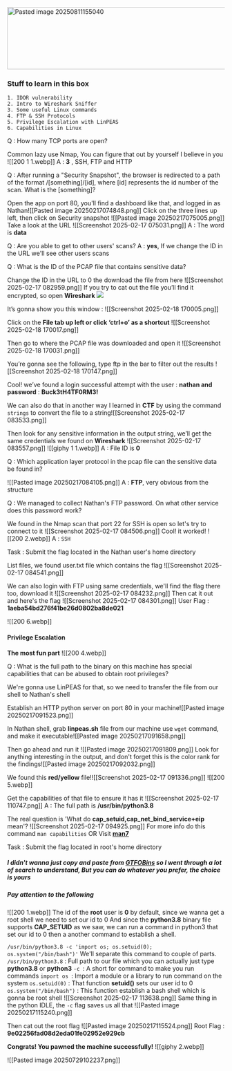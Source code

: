 <img width="1266" height="144" alt="Pasted image 20250811155040" src="https://github.com/user-attachments/assets/9f268d65-1812-486e-a8d8-6f0e197e4348" />


### Stuff to learn in this box 
	1. IDOR vulnerability
	2. Intro to Wireshark Sniffer
	3. Some useful Linux commands
	4. FTP & SSH Protocols
	5. Privilege Escalation with LinPEAS
	6. Capabilities in Linux

Q : How many TCP ports are open?

Common lazy use Nmap, You can figure that out by yourself I believe in you
![[200 1 1.webp]]
A : **3** , SSH, FTP and HTTP

Q : After running a "Security Snapshot", the browser is redirected to a path of the format /[something]/[id], where [id] represents the id number of the scan. What is the [something]?

Open the app on port 80, you'll find a dashboard like that, and logged in as Nathan![[Pasted image 20250217074848.png]]
Click on the three lines up left, then click on Security snapshot
![[Pasted image 20250217075005.png]]
Take a look at the URL
![[Screenshot 2025-02-17 075031.png]]
A : The word is **data**

Q : Are you able to get to other users' scans?
A : **yes**, If we change the ID in the URL we'll see other users scans

Q : What is the ID of the PCAP file that contains sensitive data?

Change the ID in the URL to 0 the download the file from here ![[Screenshot 2025-02-17 082959.png]]
If you try to cat out the file you’ll find it encrypted, so open **Wireshark**
![](https://miro.medium.com/v2/resize:fit:700/1*VMbMW4cSzioO3Zbd_OgRow.png)

It’s gonna show you this window :
![[Screenshot 2025-02-18 170005.png]]

Click on the **File tab up left or click ‘ctrl+o’ as a shortcut**
![[Screenshot 2025-02-18 170017.png]]

Then go to where the PCAP file was downloaded and open it
![[Screenshot 2025-02-18 170031.png]]

You’re gonna see the following, type ftp in the bar to filter out the results
![[Screenshot 2025-02-18 170147.png]]

Cool! we’ve found a login successful attempt with the user : **nathan and password** : **Buck3tH4TF0RM3!**

We can also do that in another way I learned in **CTF** by using the command `strings` to convert the file to a string![[Screenshot 2025-02-17 083533.png]]

Then look for any sensitive information in the output string, we’ll get the same credentials we found on **Wireshark**
![[Screenshot 2025-02-17 083557.png]]
![[giphy 1 1.webp]]
A : File ID is **0**

Q : Which application layer protocol in the pcap file can the sensitive data be found in?

![[Pasted image 20250217084105.png]]
A : **FTP**, very obvious from the structure

Q : We managed to collect Nathan's FTP password. On what other service does this password work?

We found in the Nmap scan that port 22 for SSH is open so let's try to connect to it
![[Screenshot 2025-02-17 084506.png]]
Cool! it worked!
![[200 2.webp]]
A : `SSH`

Task : Submit the flag located in the Nathan user's home directory 

List files, we found user.txt file which contains the flag
![[Screenshot 2025-02-17 084541.png]]

We can also login with FTP using same credentials, we'll find the flag there too, download it
![[Screenshot 2025-02-17 084232.png]]
Then cat it out and here's the flag
![[Screenshot 2025-02-17 084301.png]]
User Flag : **1aeba54bd276f41be26d0802ba8de021**

![[200 6.webp]]
#### Privilege Escalation
**The most fun part**
![[200 4.webp]]

Q : What is the full path to the binary on this machine has special capabilities that can be abused to obtain root privileges?

We're gonna use LinPEAS for that, so we need to transfer the file from our shell to Nathan's shell

Establish an HTTP python server on port 80 in your machine![[Pasted image 20250217091523.png]]

In Nathan shell, grab **linpeas.sh** file from our machine use `wget` command, and make it executable![[Pasted image 20250217091658.png]]

Then go ahead and run it ![[Pasted image 20250217091809.png]]
Look for anything interesting in the output, and don't forget this is the color rank for the findings![[Pasted image 20250217092032.png]]

We found this **red/yellow** file!![[Screenshot 2025-02-17 091336.png]]
![[200 5.webp]]

Get the capabilities of that file to ensure it has it ![[Screenshot 2025-02-17 110747.png]]
A : The full path is  **/usr/bin/python3.8**

The real question is 'What do **cap_setuid,cap_net_bind_service+eip** mean'?
![[Screenshot 2025-02-17 094925.png]]
For more info do this command `man capabilities` OR Visit **[man7](https://man7.org/linux/man-pages/man7/capabilities.7.html)**

Task : Submit the flag located in root's home directory

##### I didn't wanna just copy and paste from **[GTFOBins](https://gtfobins.github.io/)** so I went through a lot of search to understand, But you can do whatever you prefer, the choice is yours

##### Pay attention to the following
![[200 1.webp]]
The id of the **root** user is **0** by default, since we wanna get a root shell we need to set our id to 0
And since the **python3.8** binary file supports **CAP_SETUID** as we saw, we can run a command in python3 that set our id to 0 then a another command to establish a shell.

`/usr/bin/python3.8 -c 'import os; os.setuid(0); os.system("/bin/bash")'`
We'll separate this command to couple of parts.
`/usr/bin/python3.8` : Full path to our file which you can actually just type **python3.8** or **python3**
`-c `: A short for command to make you run commands 
`import os `: Import a module or a library to run command on the system
`os.setuid(0)` : That function **setuid()** sets our user id to 0
`os.system("/bin/bash")` : This function establish a bash shell which is gonna be root shell 
![[Screenshot 2025-02-17 113638.png]]
Same thing in the python IDLE, the `-c` flag saves us all that ![[Pasted image 20250217115240.png]]

Then cat out the root flag
![[Pasted image 20250217115524.png]]
Root Flag : **9e02256fad08d2eda01fe02952e929cb**

**Congrats! You pawned the machine successfully!**
![[giphy 2.webp]]


![[Pasted image 20250729102237.png]]
